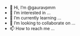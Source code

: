 - 👋 Hi, I’m @gauravpmm
- 👀 I’m interested in ...
- 🌱 I’m currently learning ...
- 💞️ I’m looking to collaborate on ...
- 📫 How to reach me ...

<!---
gauravpmm/gauravpmm is a ✨ special ✨ repository because its `README.md` (this file) appears on your GitHub profile.
You can click the Preview link to take a look at your changes.
--->
